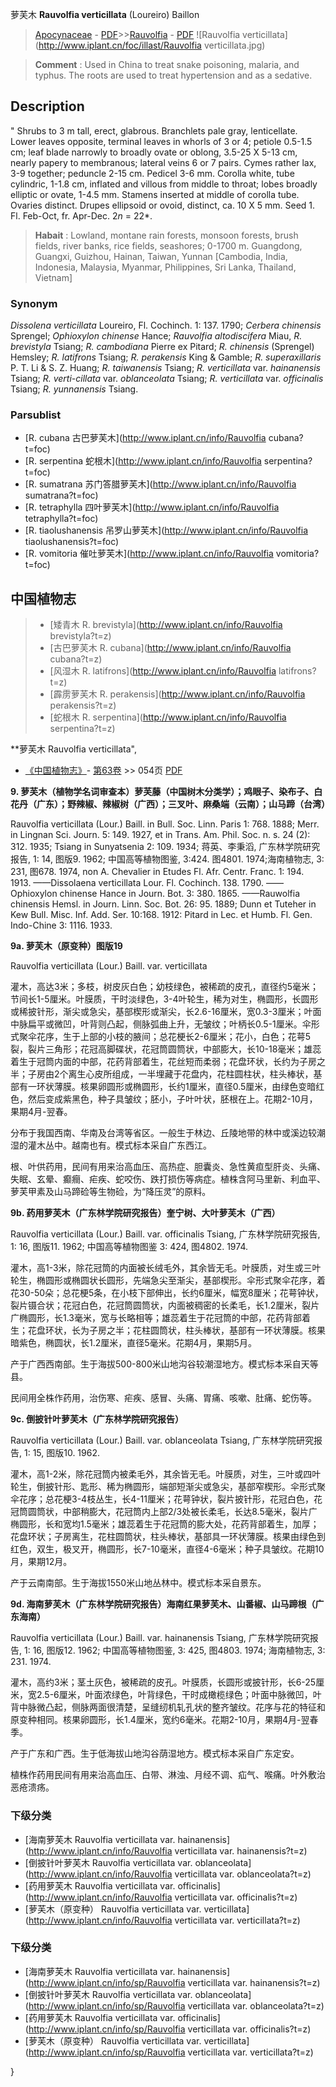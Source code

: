 萝芙木 **Rauvolfia verticillata** (Loureiro) Baillon

> [Apocynaceae](http://www.iplant.cn/info/Apocynaceae?t=foc) - [PDF](http://www.iplant.cn/foc/pdf/Apocynaceae.pdf)>>[Rauvolfia](http://www.iplant.cn/info/Rauvolfia?t=foc) - [PDF](http://www.iplant.cn/foc/pdf/Rauvolfia.pdf)
![Rauvolfia verticillata](http://www.iplant.cn/foc/illast/Rauvolfia verticillata.jpg)

> **Comment** : 
> Used in China to treat snake poisoning, malaria, and typhus. The roots are used to treat hypertension and as a sedative.

## Description
 "
Shrubs to 3 m tall, erect, glabrous. Branchlets pale gray, lenticellate. Lower leaves opposite, terminal leaves in whorls of 3 or 4; petiole 0.5-1.5 cm; leaf blade narrowly to broadly ovate or oblong, 3.5-25 X 5-13 cm, nearly papery to membranous; lateral veins 6 or 7 pairs. Cymes rather lax, 3-9 together; peduncle 2-15 cm. Pedicel 3-6 mm. Corolla white, tube cylindric, 1-1.8 cm, inflated and villous from middle to throat; lobes broadly elliptic or ovate, 1-4.5 mm. Stamens inserted at middle of corolla tube. Ovaries distinct. Drupes ellipsoid or ovoid, distinct, ca. 10 X 5 mm. Seed 1. Fl. Feb-Oct, fr. Apr-Dec. 2*n* = 22*.

> **Habait** : 
> Lowland, montane rain forests, monsoon forests, brush fields, river banks, rice fields, seashores; 0-1700 m. Guangdong, Guangxi, Guizhou, Hainan, Taiwan, Yunnan [Cambodia, India, Indonesia, Malaysia, Myanmar, Philippines, Sri Lanka, Thailand, Vietnam]

### Synonym
*Dissolena verticillata* Loureiro, Fl. Cochinch. 1: 137. 1790; *Cerbera chinensis* Sprengel; *Ophioxylon chinense* Hance; *Rauvolfia altodiscifera* Miau, *R. brevistyla* Tsiang; *R. cambodiana* Pierre ex Pitard; *R. chinensis* (Sprengel) Hemsley; *R. latifrons* Tsiang; *R. perakensis* King & Gamble; *R. superaxillaris* P. T. Li & S. Z. Huang; *R. taiwanensis* Tsiang; *R. verticillata* var. *hainanensis* Tsiang; *R. verti-cillata* var. *oblanceolata* Tsiang; *R. verticillata* var. *officinalis* Tsiang; *R. yunnanensis* Tsiang.

### Parsublist

* [R.  cubana  古巴萝芙木](http://www.iplant.cn/info/Rauvolfia cubana?t=foc)
* [R.  serpentina  蛇根木](http://www.iplant.cn/info/Rauvolfia serpentina?t=foc)
* [R.  sumatrana  苏门答腊萝芙木](http://www.iplant.cn/info/Rauvolfia sumatrana?t=foc)
* [R.  tetraphylla  四叶萝芙木](http://www.iplant.cn/info/Rauvolfia tetraphylla?t=foc)
* [R.  tiaolushanensis  吊罗山萝芙木](http://www.iplant.cn/info/Rauvolfia tiaolushanensis?t=foc)
* [R.  vomitoria  催吐萝芙木](http://www.iplant.cn/info/Rauvolfia vomitoria?t=foc)

## 中国植物志

> * [矮青木  R.  brevistyla](http://www.iplant.cn/info/Rauvolfia brevistyla?t=z)
> * [古巴萝芙木  R.  cubana](http://www.iplant.cn/info/Rauvolfia cubana?t=z)
> * [风湿木  R.  latifrons](http://www.iplant.cn/info/Rauvolfia latifrons?t=z)
> * [霹雳萝芙木  R.  perakensis](http://www.iplant.cn/info/Rauvolfia perakensis?t=z)
> * [蛇根木  R.  serpentina](http://www.iplant.cn/info/Rauvolfia serpentina?t=z)

**萝芙木 Rauvolfia verticillata",

* [《中国植物志》](http://www.iplant.cn/frps)- [第63卷](http://www.iplant.cn/frps/vol/63) >> 054页 [PDF](http://www.iplant.cn/frps/pdf/63/054b.pdf)

**9. 萝芙木（植物学名词审查本）萝芙藤（中国树木分类学）；鸡眼子、染布子、白花丹（广东）；野辣椒、辣椒树（广西）；三叉叶、麻桑端（云南）；山马蹄（台湾）**

Rauvolfia verticillata (Lour.) Baill. in Bull. Soc. Linn. Paris 1: 768. 1888; Merr. in Lingnan Sci. Journ. 5: 149. 1927, et in Trans. Am. Phil. Soc. n. s. 24 (2): 312. 1935; Tsiang in Sunyatsenia 2: 109. 1934; 蒋英、李秉滔, 广东林学院研究报告, 1: 14, 图版9. 1962; 中国高等植物图鉴, 3:424. 图4801. 1974;海南植物志, 3: 231, 图678. 1974, non A. Chevalier in Etudes Fl. Afr. Centr. Franc. 1: 194. 1913. ——Dissolaena verticillata Lour. Fl. Cochinch. 138. 1790. ——Ophioxylon chinense Hance in Journ. Bot. 3: 380. 1865. ——Rauwolfia chinensis Hemsl. in Journ. Linn. Soc. Bot. 26: 95. 1889; Dunn et Tuteher in Kew Bull. Misc. Inf. Add. Ser. 10:168. 1912: Pitard in Lec. et Humb. Fl. Gen. Indo-Chine 3: 1116. 1933.

**9a. 萝芙木（原变种）图版19**

Rauvolfia verticillata (Lour.) Baill. var. verticillata

灌木，高达3米；多枝，树皮灰白色；幼枝绿色，被稀疏的皮孔，直径约5毫米；节间长1-5厘米。叶膜质，干时淡绿色，3-4叶轮生，稀为对生，椭圆形，长圆形或稀披针形，渐尖或急尖，基部楔形或渐尖，长2.6-16厘米，宽0.3-3厘米；叶面中脉扁平或微凹，叶背则凸起，侧脉弧曲上升，无皱纹；叶柄长0.5-1厘米。伞形式聚伞花序，生于上部的小枝的腋间；总花梗长2-6厘米；花小，白色；花萼5裂，裂片三角形；花冠高脚碟状，花冠筒圆筒状，中部膨大，长10-18毫米；雄蕊着生于冠筒内面的中部，花药背部着生，花丝短而柔弱；花盘环状，长约为子房之半；子房由2个离生心皮所组成，一半埋藏于花盘内，花柱圆柱状，柱头棒状，基部有一环状薄膜。核果卵圆形或椭圆形，长约1厘米，直径0.5厘米，由绿色变暗红色，然后变成紫黑色，种子具皱纹；胚小，子叶叶状，胚根在上。花期2-10月，果期4月-翌春。

分布于我国西南、华南及台湾等省区。一般生于林边、丘陵地带的林中或溪边较潮湿的灌木丛中。越南也有。模式标本采自广东西江。

根、叶供药用，民间有用来治高血压、高热症、胆囊炎、急性黄疸型肝炎、头痛、失眠、玄晕、癫癎、疟疾、蛇咬伤、跌打损伤等病症。植株含阿马里新、利血平、萝芙甲素及山马蹄硷等生物硷，为“降压灵”的原料。

**9b. 药用萝芙木（广东林学院研究报告）奎宁树、大叶萝芙木（广西）**

Rauvolfia verticillata (Lour.) Baill. var. officinalis Tsiang, 广东林学院研究报告, 1: 16, 图版11. 1962; 中国高等植物图鉴 3: 424, 图4802. 1974.

灌木，高1-3米，除花冠筒的内面被长绒毛外，其余皆无毛。叶膜质，对生或三叶轮生，椭圆形或椭圆状长圆形，先端急尖至渐尖，基部楔形。伞形式聚伞花序，着花30-50朵；总花梗5条，在小枝下部伸出，长约6厘米，幅宽8厘米；花萼钟状，裂片镊合状；花冠白色，花冠筒圆筒状，内面被稠密的长柔毛，长1.2厘米，裂片广椭圆形，长1.3毫米，宽与长略相等；雄蕊着生于花冠筒的中部，花药背部着生；花盘环状，长为子房之半；花柱圆筒状，柱头棒状，基部有一环状薄膜。核果暗紫色，椭圆状，长1.2厘米，直径5毫米。花期4月，果期5月。

产于广西西南部。生于海拔500-800米山地沟谷较潮湿地方。模式标本采自天等县。

民间用全株作药用，治伤寒、疟疾、感冒、头痛、胃痛、咳嗽、肚痛、蛇伤等。

**9c. 倒披针叶萝芙木（广东林学院研究报告）**

Rauvolfia verticillata (Lour.) Baill. var. oblanceolata Tsiang, 广东林学院研究报告, 1: 15, 图版10. 1962.

灌木，高1-2米，除花冠筒内被柔毛外，其余皆无毛。叶膜质，对生，三叶或四叶轮生，倒披针形、匙形、稀为椭圆形，端部短渐尖或急尖，基部窄楔形。伞形式聚伞花序；总花梗3-4枝丛生，长4-11厘米；花萼钟状，裂片披针形，花冠白色，花冠筒圆筒状，中部稍膨大，花冠筒内上部2/3处被长柔毛，长达8.5毫米，裂片广椭圆形，长和宽均1.5毫米；雄蕊着生于花冠筒的膨大处，花药背部着生，加厚；花盘环状；子房离生，花柱圆筒状，柱头棒状，基部具一环状薄膜。核果由绿色到红色，双生，极叉开，椭圆形，长7-10毫米，直径4-6毫米；种子具皱纹。花期10月，果期12月。

产于云南南部。生于海拔1550米山地丛林中。模式标本采自景东。

**9d. 海南萝芙木（广东林学院研究报告）海南红果萝芙木、山番椒、山马蹄根（广东海南）**

Rauvolfia verticillata (Lour.) Baill. var. hainanensis Tsiang, 广东林学院研究报告, 1: 16, 图版12. 1962; 中国高等植物图鉴, 3: 425, 图4803. 1974; 海南植物志, 3: 231. 1974.

灌木，高约3米；茎土灰色，被稀疏的皮孔。叶膜质，长圆形或披针形，长6-25厘米，宽2.5-6厘米，叶面浓绿色，叶背绿色，干时成橄榄绿色；叶面中脉微凹，叶背中脉微凸起，侧脉两面很清楚，呈缝纫机轧孔状的整齐皱纹。花序与花的特征和原变种相同。核果卵圆形，长1.4厘米，宽约6毫米。花期2-10月，果期4月-翌春季。

产于广东和广西。生于低海拔山地沟谷荫湿地方。模式标本采自广东定安。

植株作药用民间有用来治高血压、白带、淋浊、月经不调、疝气、喉痛。叶外敷治恶疮溃疡。

### 下级分类
* [海南萝芙木  Rauvolfia verticillata var. hainanensis](http://www.iplant.cn/info/Rauvolfia verticillata var. hainanensis?t=z)
* [倒披针叶萝芙木  Rauvolfia verticillata var. oblanceolata](http://www.iplant.cn/info/Rauvolfia verticillata var. oblanceolata?t=z)
* [药用萝芙木  Rauvolfia verticillata var. officinalis](http://www.iplant.cn/info/Rauvolfia verticillata var. officinalis?t=z)
* [萝芙木（原变种）  Rauvolfia verticillata var. verticillata](http://www.iplant.cn/info/Rauvolfia verticillata var. verticillata?t=z)

### 下级分类
* [海南萝芙木  Rauvolfia verticillata var. hainanensis](http://www.iplant.cn/info/sp/Rauvolfia verticillata var. hainanensis?t=z)
* [倒披针叶萝芙木  Rauvolfia verticillata var. oblanceolata](http://www.iplant.cn/info/sp/Rauvolfia verticillata var. oblanceolata?t=z)
* [药用萝芙木  Rauvolfia verticillata var. officinalis](http://www.iplant.cn/info/sp/Rauvolfia verticillata var. officinalis?t=z)
* [萝芙木（原变种）  Rauvolfia verticillata var. verticillata](http://www.iplant.cn/info/sp/Rauvolfia verticillata var. verticillata?t=z)

}